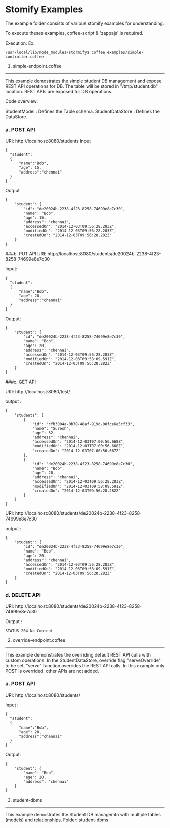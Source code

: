 Stomify Examples
================
The example folder consists of various stomify examples for understanding.

To execute theses examples, coffee-script & 'zappajs' is required.

Execution:
Ex:
```
/usr/local/lib/node_modules/stormify$ coffee examples/simple-controller.coffee
```


1. simple-endpoint.coffee
----------------------------

This example demostrates the simple student DB management and expose REST API operations for DB.
The table will be stored in "/tmp/student.db" location. REST APIs are exposed for DB operations. 

Code overview:

StudentModel :  Defines the Table schema.
StudentDataStore : Defines the DataStore.

### a. POST API
URI: http://localhost:8080/students
Input 
```
{
  "student":
  { 
      "name":"Bob",
      "age": 15,
      "address":"chennai"
  }   
}
```
Output
```
{
    "student": {
        "id": "de20024b-2238-4f23-8258-74699e8e7c30",
        "name": "Bob",
        "age": 15,
        "address": "chennai",
        "accessedOn": "2014-12-03T09:56:28.283Z",
        "modifiedOn": "2014-12-03T09:56:28.283Z",
        "createdOn": "2014-12-03T09:56:28.282Z"
    }
}
```

###b. PUT API
URI:  http://localhost:8080/students/de20024b-2238-4f23-8258-74699e8e7c30

Input:
```
{
  "student":
  { 
      "name":"Bob",
      "age": 20,
      "address":"chennai"
  }   
}

```
Output:
```
{
    "student": {
        "id": "de20024b-2238-4f23-8258-74699e8e7c30",
        "name": "Bob",
        "age": 20,
        "address": "chennai",
        "accessedOn": "2014-12-03T09:56:28.283Z",
        "modifiedOn": "2014-12-03T09:58:09.591Z",
        "createdOn": "2014-12-03T09:56:28.282Z"
    }
}
```

###c. GET API

URI: http://localhost:8080/test/

output :
```
{
    "students": [
        {
            "id": "cfb3004a-0b70-48af-919d-08fce6e5cf33",
            "name": "Suresh",
            "age": 32,
            "address": "chennai",
            "accessedOn": "2014-12-03T07:00:56.668Z",
            "modifiedOn": "2014-12-03T07:00:56.668Z",
            "createdOn": "2014-12-03T07:00:56.667Z"
        },
        {
            "id": "de20024b-2238-4f23-8258-74699e8e7c30",
            "name": "Bob",
            "age": 20,
            "address": "chennai",
            "accessedOn": "2014-12-03T09:56:28.283Z",
            "modifiedOn": "2014-12-03T09:58:09.591Z",
            "createdOn": "2014-12-03T09:56:28.282Z"
        }
    ]
}
```

URI:  http://localhost:8080/students/de20024b-2238-4f23-8258-74699e8e7c30

output :
```
{
    "student": {
        "id": "de20024b-2238-4f23-8258-74699e8e7c30",
        "name": "Bob",
        "age": 20,
        "address": "chennai",
        "accessedOn": "2014-12-03T09:56:28.283Z",
        "modifiedOn": "2014-12-03T09:58:09.591Z",
        "createdOn": "2014-12-03T09:56:28.282Z"
    }
}

```

### d. DELETE API

URI:  http://localhost:8080/students/de20024b-2238-4f23-8258-74699e8e7c30

Output :
```
STATUS 204 No Content
```

2. override-endpoint.coffee
--------
This example demonstrates the overriding default REST API calls with custom operations.
In the StudentDataStore, override flag "serveOverride"  to be set, "serve" function overrides the REST API calls. In this example only POST is overrided. other APIs are not added.

### a. POST API
URI:  http://localhost:8080/students/

Input :
```
{
  "student":
  { 
      "name":"Bob",
      "age": 20,
      "address":"chennai"
  }   
}

```

Output:
```
{
    "student": {
        "name": "Bob",
        "age": 20,
        "address": "chennai"
    }
}
```

3. student-dbms 
-----
This example demostrates the Student DB managemtn with multiple tables (models) and relationships.
Folder: student-dbms






